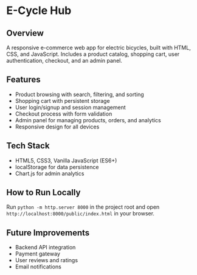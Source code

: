 # E-Cycle Hub

## Overview

A responsive e-commerce web app for electric bicycles, built with HTML, CSS, and JavaScript. Includes a product catalog, shopping cart, user authentication, checkout, and an admin panel.

## Features

- Product browsing with search, filtering, and sorting
- Shopping cart with persistent storage
- User login/signup and session management
- Checkout process with form validation
- Admin panel for managing products, orders, and analytics
- Responsive design for all devices

## Tech Stack

- HTML5, CSS3, Vanilla JavaScript (ES6+)
- localStorage for data persistence
- Chart.js for admin analytics

## How to Run Locally

Run `python -m http.server 8000` in the project root and open `http://localhost:8000/public/index.html` in your browser.

## Future Improvements

- Backend API integration
- Payment gateway
- User reviews and ratings
- Email notifications
